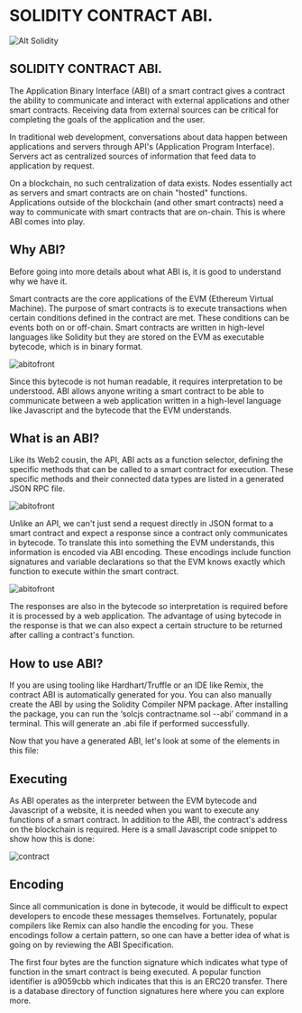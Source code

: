 # SOLIDITY CONTRACT ABI.

![Alt Solidity](https://media.tenor.com/images/5d74c9ecc9b65ba5df059a3340835b76/tenor.gif)

## SOLIDITY CONTRACT ABI.

The Application Binary Interface (ABI) of a smart contract gives a contract the ability to communicate and interact with external applications and other smart contracts. Receiving data from external sources can be critical for completing the goals of the application and the user.  

In traditional web development, conversations about data happen between applications and servers through API's (Application Program Interface). Servers act as centralized sources of information that feed data to application by request. 

On a blockchain, no such centralization of data exists.  Nodes essentially act as servers and smart contracts are on chain "hosted" functions.  Applications outside of the blockchain (and other smart contracts) need a way to communicate with smart contracts that are on-chain. This is where ABI comes into play. 

## Why ABI?

Before going into more details about what ABI is, it is good to understand why we have it.

Smart contracts are the core applications of the EVM (Ethereum Virtual Machine). The purpose of smart contracts is to execute transactions when certain conditions defined in the contract are met. These conditions can be events both on or off-chain. Smart contracts are written in high-level languages like Solidity but they are stored on the EVM  as executable bytecode, which is in binary format. 

![abitofront](https://hackernoon.com/hn-images/1*Sz1a7G2pQ62UnkHoieve4w.jpeg)

Since this bytecode is not human readable, it requires interpretation to be understood. ABI allows anyone writing a smart contract to be able to communicate between a web application written in a high-level language like Javascript and the bytecode that the EVM understands. 

## What is an ABI?
Like its Web2 cousin, the API, ABI acts as a function selector, defining the specific methods that can be called to a smart contract for execution. These specific methods and their connected data types are listed in a generated JSON RPC file. 

![abitofront](https://static.packt-cdn.com/products/9781789954111/graphics/assets/fe0f2ffc-2f3c-4615-9cb5-43c8e036239b.png)

Unlike an API, we can't just send a request directly in JSON format to a smart contract and expect a response since a contract only communicates in bytecode. To translate this into something the EVM understands, this information is encoded via ABI encoding.  These encodings include function signatures and variable declarations so that the EVM knows exactly which function to execute within the smart contract. 

![abitofront](https://assets-global.website-files.com/5f973c97cf5aea614f93a26c/6229044f10f65856947ea08a_pB8XzfdFXj23gq7jFH_CYiP-HL8hknc4NvqkdUYrkchfFy4AHB2AGgb5PgMlyfWQWd7Wy9-_R3fHL6_gUXrNE3DhvD1-g_kwiBWbBkBQz9oJZibMQ-0I-r547c0nL8vi9TkgzZvM.png)

The responses are also in the bytecode so interpretation is required before it is processed by a web application. The advantage of using bytecode in the response is that we can also expect a certain structure to be returned after calling a contract's function.

## How to use ABI?
If you are using tooling like Hardhart/Truffle or an IDE like Remix, the contract ABI is automatically generated for you. You can also manually create the ABI by using the Solidity Compiler NPM package. After installing the package, you can run the ‘solcjs contractname.sol --abi’ command in a terminal. This will generate an .abi file if performed successfully. 

Now that you have a generated ABI, let's look at some of the elements in this file:

## Executing
As ABI operates as the interpreter between the EVM bytecode and Javascript of a website,  it is needed when you want to execute any functions of a smart contract. In addition to the ABI, the contract's address on the blockchain is required. Here is a small Javascript code snippet to show how this is done:

![contract](https://assets-global.website-files.com/5f973c97cf5aea614f93a26c/6229044fb2476623990ef47b_nOPA2SrKzWmcqgXVA5uH9E-9FnSluKb4is6MG4OZNIpT7jvuDnqW3l8KtTJBPLkAdomE4Rb3wUemcrGDxAUJk34uDO74jKYhs56hDt3xuEoTSuRohiX2AAGvAHBLuok_PrUHsZqm.png)

## Encoding 
Since all communication is done in bytecode, it would be difficult to expect developers to encode these messages themselves. Fortunately, popular compilers like Remix can also handle the encoding for you. These encodings follow a certain pattern, so one can have a better idea of what is going on by reviewing the ABI Specification.

The first four bytes are the function signature which indicates what type of function in the smart contract is being executed. A popular function identifier is a9059cbb which indicates that this is an ERC20 transfer. There is a database directory of function signatures here where you can explore more. 
